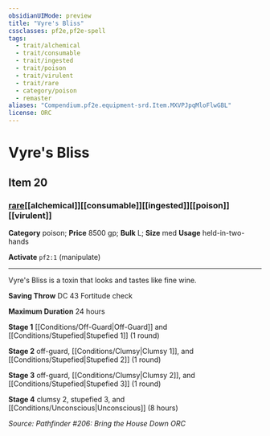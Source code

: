 ```yaml
---
obsidianUIMode: preview
title: "Vyre's Bliss"
cssclasses: pf2e,pf2e-spell
tags:
  - trait/alchemical
  - trait/consumable
  - trait/ingested
  - trait/poison
  - trait/virulent
  - trait/rare
  - category/poison
  - remaster
aliases: "Compendium.pf2e.equipment-srd.Item.MXVPJpqMloFlwGBL"
license: ORC
---
```

# Vyre's Bliss
## Item 20
### [rare](rare "Rare Rarity Trait")[[alchemical]][[consumable]][[ingested]][[poison]][[virulent]]

**Category** poison; 
**Price** 8500 gp; 
**Bulk** L; **Size** med
**Usage** held-in-two-hands

**Activate** `pf2:1` (manipulate)

* * *

Vyre's Bliss is a toxin that looks and tastes like fine wine.

**Saving Throw** DC 43 Fortitude check

**Maximum Duration** 24 hours

**Stage 1** [[Conditions/Off-Guard|Off-Guard]] and [[Conditions/Stupefied|Stupefied 1]] (1 round)

**Stage 2** off-guard, [[Conditions/Clumsy|Clumsy 1]], and [[Conditions/Stupefied|Stupefied 2]] (1 round)

**Stage 3** off-guard, [[Conditions/Clumsy|Clumsy 2]], and [[Conditions/Stupefied|Stupefied 3]] (1 round)

**Stage 4** clumsy 2, stupefied 3, and [[Conditions/Unconscious|Unconscious]] (8 hours)

*Source: Pathfinder #206: Bring the House Down*
*ORC*